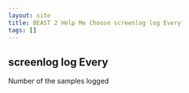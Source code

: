 ```yaml
---
layout: site
title: BEAST 2 Help Me Choose screenlog log Every
tags: []
---
```


## screenlog log Every

Number of the samples logged
